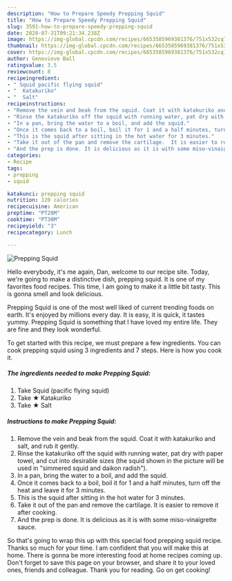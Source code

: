 ```yaml
---
description: "How to Prepare Speedy Prepping Squid"
title: "How to Prepare Speedy Prepping Squid"
slug: 3591-how-to-prepare-speedy-prepping-squid
date: 2020-07-31T09:21:34.238Z
image: https://img-global.cpcdn.com/recipes/6653585969381376/751x532cq70/prepping-squid-recipe-main-photo.jpg
thumbnail: https://img-global.cpcdn.com/recipes/6653585969381376/751x532cq70/prepping-squid-recipe-main-photo.jpg
cover: https://img-global.cpcdn.com/recipes/6653585969381376/751x532cq70/prepping-squid-recipe-main-photo.jpg
author: Genevieve Ball
ratingvalue: 3.5
reviewcount: 8
recipeingredient:
- " Squid pacific flying squid"
- "  Katakuriko"
- "  Salt"
recipeinstructions:
- "Remove the vein and beak from the squid. Coat it with katakuriko and salt, and rub it gently."
- "Rinse the katakuriko off the squid with running water, pat dry with paper towel, and cut into desirable sizes (the squid shown in the picture will be used in &#34;simmered squid and daikon radish&#34;)."
- "In a pan, bring the water to a boil, and add the squid."
- "Once it comes back to a boil, boil it for 1 and a half minutes, turn off the heat and leave it for 3 minutes."
- "This is the squid after sitting in the hot water for 3 minutes."
- "Take it out of the pan and remove the cartilage.  It is easier to remove it after cooking."
- "And the prep is done. It is delicious as it is with some miso-vinaigrette sauce."
categories:
- Recipe
tags:
- prepping
- squid

katakunci: prepping squid 
nutrition: 120 calories
recipecuisine: American
preptime: "PT20M"
cooktime: "PT30M"
recipeyield: "3"
recipecategory: Lunch

---
```



![Prepping Squid](https://img-global.cpcdn.com/recipes/6653585969381376/751x532cq70/prepping-squid-recipe-main-photo.jpg)

Hello everybody, it's me again, Dan, welcome to our recipe site. Today, we're going to make a distinctive dish, prepping squid. It is one of my favorites food recipes. This time, I am going to make it a little bit tasty. This is gonna smell and look delicious.

Prepping Squid is one of the most well liked of current trending foods on earth. It's enjoyed by millions every day. It is easy, it is quick, it tastes yummy. Prepping Squid is something that I have loved my entire life. They are fine and they look wonderful.




To get started with this recipe, we must prepare a few ingredients. You can cook prepping squid using 3 ingredients and 7 steps. Here is how you cook it.

<!--inarticleads1-->

##### The ingredients needed to make Prepping Squid:

1. Take  Squid (pacific flying squid)
1. Take  ★ Katakuriko
1. Take  ★ Salt




<!--inarticleads2-->

##### Instructions to make Prepping Squid:

1. Remove the vein and beak from the squid. Coat it with katakuriko and salt, and rub it gently.
1. Rinse the katakuriko off the squid with running water, pat dry with paper towel, and cut into desirable sizes (the squid shown in the picture will be used in &#34;simmered squid and daikon radish&#34;).
1. In a pan, bring the water to a boil, and add the squid.
1. Once it comes back to a boil, boil it for 1 and a half minutes, turn off the heat and leave it for 3 minutes.
1. This is the squid after sitting in the hot water for 3 minutes.
1. Take it out of the pan and remove the cartilage.  It is easier to remove it after cooking.
1. And the prep is done. It is delicious as it is with some miso-vinaigrette sauce.




So that's going to wrap this up with this special food prepping squid recipe. Thanks so much for your time. I am confident that you will make this at home. There is gonna be more interesting food at home recipes coming up. Don't forget to save this page on your browser, and share it to your loved ones, friends and colleague. Thank you for reading. Go on get cooking!
